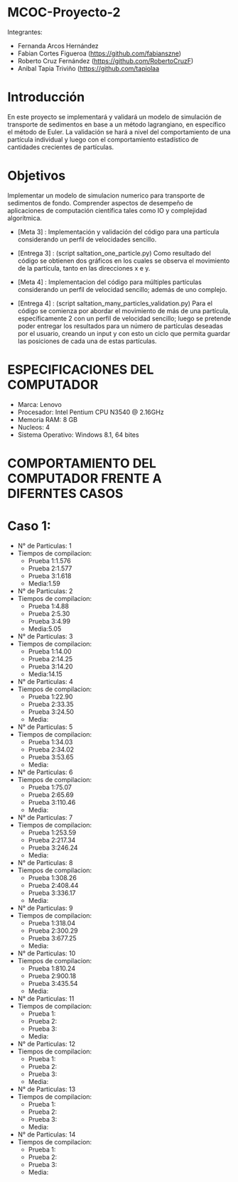 # MCOC-Proyecto-2

Integrantes:
- Fernanda Arcos Hernández
- Fabian Cortes Figueroa (https://github.com/fabianszne)
- Roberto Cruz Fernández (https://github.com/RobertoCruzF)
- Anibal Tapia Triviño   (https://github.com/tapiolaa

# Introducción
En este proyecto se implementará y validará un modelo de simulación de transporte de sedimentos en base a un método lagrangiano, en específico el método de Euler. 
La validación se hará a nivel del comportamiento de una partícula individual y luego con el comportamiento estadístico de cantidades
crecientes de partículas.
# Objetivos
Implementar un modelo de simulacion numerico para transporte de sedimentos de fondo. Comprender aspectos de desempeño de aplicaciones de computación científica tales como IO y complejidad algorítmica.
- [Meta 3] : Implementación y validación del código para una partícula considerando un perfil de velocidades sencillo.
- [Entrega 3] : (script saltation_one_particle.py) Como resultado del código se obtienen dos gráficos en los cuales se observa el movimiento de la partícula, tanto en las direcciones x e y.

- [Meta 4] : Implementacion del código para múltiples partículas considerando un perfil de velocidad sencillo; además de uno complejo.
- [Entrega 4] : (script saltation_many_particles_validation.py) Para el código se comienza por abordar el movimiento de más de una partícula, específicamente 2 con un perfil de velocidad sencillo; luego se pretende poder entregar los resultados para un número de partículas deseadas por el usuario, creando un input y con esto un ciclo que permita guardar las posiciones de cada una de estas partículas.

# ESPECIFICACIONES DEL COMPUTADOR

- Marca: Lenovo
- Procesador: Intel Pentium  CPU N3540 @ 2.16GHz
- Memoria RAM: 8 GB
- Nucleos: 4
- Sistema Operativo: Windows 8.1, 64 bites

# COMPORTAMIENTO DEL COMPUTADOR FRENTE A DIFERNTES CASOS

# Caso 1:

- N° de Particulas: 1
- Tiempos de compilacion:
	* Prueba 1:1.576
	* Prueba 2:1.577
	* Prueba 3:1.618
	* Media:1.59
- N° de Particulas: 2
- Tiempos de compilacion:
	* Prueba 1:4.88
	* Prueba 2:5.30
	* Prueba 3:4.99
	* Media:5.05
- N° de Particulas: 3
- Tiempos de compilacion:
	* Prueba 1:14.00
	* Prueba 2:14.25
	* Prueba 3:14.20
	* Media:14.15
- N° de Particulas: 4
- Tiempos de compilacion:
	* Prueba 1:22.90
	* Prueba 2:33.35
	* Prueba 3:24.50
	* Media:
- N° de Particulas: 5
- Tiempos de compilacion:
	* Prueba 1:34.03
	* Prueba 2:34.02
	* Prueba 3:53.65
	* Media:
- N° de Particulas: 6
- Tiempos de compilacion:
	* Prueba 1:75.07
	* Prueba 2:65.69
	* Prueba 3:110.46
	* Media:
- N° de Particulas: 7
- Tiempos de compilacion:
	* Prueba 1:253.59
	* Prueba 2:217.34
	* Prueba 3:246.24
	* Media:
- N° de Particulas: 8
- Tiempos de compilacion:
	* Prueba 1:308.26
	* Prueba 2:408.44
	* Prueba 3:336.17
	* Media:
- N° de Particulas: 9
- Tiempos de compilacion:
	* Prueba 1:318.04
	* Prueba 2:300.29
	* Prueba 3:677.25
	* Media:
- N° de Particulas: 10
- Tiempos de compilacion:
	* Prueba 1:810.24
	* Prueba 2:900.18
	* Prueba 3:435.54
	* Media:
- N° de Particulas: 11
- Tiempos de compilacion:
	* Prueba 1:
	* Prueba 2:
	* Prueba 3:
	* Media:
- N° de Particulas: 12
- Tiempos de compilacion:
	* Prueba 1:
	* Prueba 2:
	* Prueba 3:
	* Media:
- N° de Particulas: 13
- Tiempos de compilacion:
	* Prueba 1:
	* Prueba 2:
	* Prueba 3:
	* Media:
- N° de Particulas: 14
- Tiempos de compilacion:
	* Prueba 1:
	* Prueba 2:
	* Prueba 3:
	* Media:
